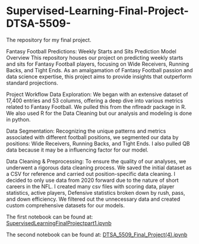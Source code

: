 # Supervised-Learning-Final-Project-DTSA-5509-
The repository for my final project. 

Fantasy Football Predictions: Weekly Starts and Sits Prediction Model
Overview
This repository houses our project on predicting weekly starts and sits for Fantasy Football players, focusing on Wide Receivers, Running Backs, and Tight Ends. As an amalgamation of Fantasy Football passion and data science expertise, this project aims to provide insights that outperform standard projections.

Project Workflow
Data Exploration: We began with an extensive dataset of 17,400 entries and 53 columns, offering a deep dive into various metrics related to Fantasy Football. We pulled this from the nflreadr package in R. We also used R for the Data Cleaning but our analysis and modeling is done in python. 

Data Segmentation: Recognizing the unique patterns and metrics associated with different football positions, we segmented our data by positions: Wide Receivers, Running Backs, and Tight Ends. I also pulled QB data because it may be a influencing factor for our model. 

Data Cleaning & Preprocessing: To ensure the quality of our analyses, we underwent a rigorous data cleaning process. We saved the initial dataset as a CSV for reference and carried out position-specific data cleaning. I decided to only use data from 2020 forward due to the nature of short careers in the NFL. I created many csv files with scoring data, player statistics, active players, Defensive statistics broken down by rush, pass, and down efficiency. We filtered out the unnecessary data and created custom comprehensive datasets for our models.

The first notebook can be found at: [SupervisedLearningFinalProjectpart1.ipynb](https://github.com/gbainwol/Supervised-Learning-Final-Project-DTSA-5509-/blob/da89dac3c7acaabe42d3f4cccac54fc37f7ef0b4/SupervisedLearningFinalProjectpart1.ipynb)

The second notebook can be found at: [DTSA_5509_Final_Project(4).ipynb](https://github.com/gbainwol/Supervised-Learning-Final-Project-DTSA-5509-/blob/a76a561b13d802962da81a1e7f0419dee9a80210/DTSA_5509_Final_Project%20(4).ipynb)
